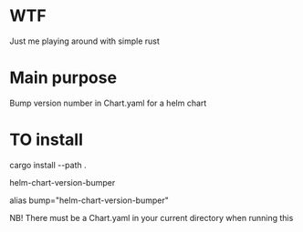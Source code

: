 # WTF
Just me playing around with simple rust

# Main purpose
Bump version number in Chart.yaml for a helm chart

# TO install
cargo install --path .

helm-chart-version-bumper

alias bump="helm-chart-version-bumper"

NB! There must be a Chart.yaml in your current directory when running this